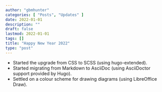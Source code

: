```yaml
---
author: "gbmhunter"
categories: [ "Posts", "Updates" ]
date: 2022-01-01
description: ""
draft: false
lastmod: 2022-01-01
tags: []
title: "Happy New Year 2022"
type: "post"
---
```


- Started the upgrade from CSS to SCSS (using hugo-extended).
- Started migrating from Markdown to AsciiDoc (using AsciiDoctor support provided by Hugo).
- Settled on a colour scheme for drawing diagrams (using LibreOffice Draw).
